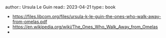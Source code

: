 author:: Ursula Le Guin
read:: 2023-04-21
type:: book

- https://files.libcom.org/files/ursula-k-le-guin-the-ones-who-walk-away-from-omelas.pdf
- https://en.wikipedia.org/wiki/The_Ones_Who_Walk_Away_from_Omelas
-